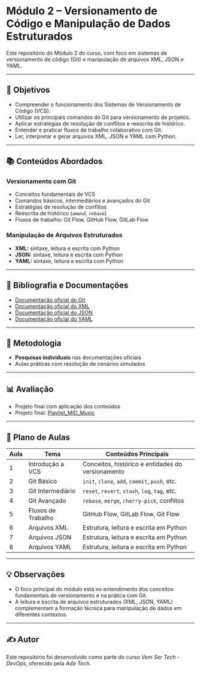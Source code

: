 # Módulo 2 – Versionamento de Código e Manipulação de Dados Estruturados

Este repositório do Módulo 2 do curso, com foco em sistemas de versionamento de código (Git) e manipulação de arquivos XML, JSON e YAML.

---

## 🧠 Objetivos

- Compreender o funcionamento dos Sistemas de Versionamento de Código (VCS).
- Utilizar os principais comandos do Git para versionamento de projetos.
- Aplicar estratégias de resolução de conflitos e reescrita de histórico.
- Entender e praticar fluxos de trabalho colaborativo com Git.
- Ler, interpretar e gerar arquivos XML, JSON e YAML com Python.

---

## 📚 Conteúdos Abordados

### Versionamento com Git
- Conceitos fundamentais de VCS
- Comandos básicos, intermediários e avançados do Git
- Estratégias de resolução de conflitos
- Reescrita de histórico (`amend`, `rebase`)
- Fluxos de trabalho: Git Flow, GitHub Flow, GitLab Flow

### Manipulação de Arquivos Estruturados
- **XML:** sintaxe, leitura e escrita com Python
- **JSON:** sintaxe, leitura e escrita com Python
- **YAML:** sintaxe, leitura e escrita com Python

---

## 📖 Bibliografia e Documentações

- [Documentação oficial do Git](https://git-scm.com/doc)
- [Documentação oficial do XML](https://www.w3.org/XML/)
- [Documentação oficial do JSON](https://www.json.org/)
- [Documentação oficial do YAML](https://yaml.org/spec/)

---

## 🧪 Metodologia

- **Pesquisas individuais** nas documentações oficiais
- Aulas práticas com resolução de cenários simulados

---

## 📊 Avaliação

- Projeto final com aplicação dos conteúdos
- Projeto final: [Playlist_MID_Music](https://github.com/Alan-oliveir/Playlist_MID_Music)

---

## 📅 Plano de Aulas

| Aula | Tema | Conteúdos Principais |
|------|------|-----------------------|
| 1 | Introdução a VCS | Conceitos, histórico e entidades do versionamento |
| 2 | Git Básico | `init`, `clone`, `add`, `commit`, `push`, etc. |
| 3 | Git Intermediário | `reset`, `revert`, `stash`, `log`, `tag`, etc. |
| 4 | Git Avançado | `rebase`, `merge`, `cherry-pick`, conflitos |
| 5 | Fluxos de Trabalho | GitHub Flow, GitLab Flow, Git Flow |
| 6 | Arquivos XML | Estrutura, leitura e escrita em Python |
| 7 | Arquivos JSON | Estrutura, leitura e escrita em Python |
| 8 | Arquivos YAML | Estrutura, leitura e escrita em Python |

---

## 💡 Observações

- O foco principal do módulo está no entendimento dos conceitos fundamentais de versionamento e na prática com Git.
- A leitura e escrita de arquivos estruturados (XML, JSON, YAML) complementam a formação técnica para manipulação de dados em diferentes contextos.

---

## ✍️ Autor

Este repositório foi desenvolvido como parte do curso *Vem Ser Tech - DevOps*, oferecido pela *Ada Tech*.
